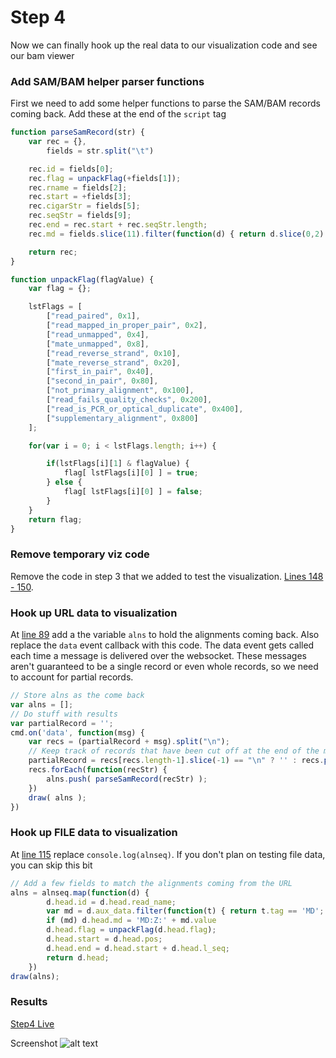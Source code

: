 # Step 4
Now we can finally hook up the real data to our visualization code and see our bam viewer

### Add SAM/BAM helper parser functions
First we need to add some helper functions to parse the SAM/BAM records coming back. Add these at the end of the ```script``` tag
```JavaScript
function parseSamRecord(str) {
    var rec = {},
        fields = str.split("\t")

    rec.id = fields[0];
    rec.flag = unpackFlag(+fields[1]);
    rec.rname = fields[2];
    rec.start = +fields[3];
    rec.cigarStr = fields[5];
    rec.seqStr = fields[9];
    rec.end = rec.start + rec.seqStr.length;
    rec.md = fields.slice(11).filter(function(d) { return d.slice(0,2) == 'MD' })[0];

    return rec;
}

function unpackFlag(flagValue) {
    var flag = {};

    lstFlags = [
        ["read_paired", 0x1],
        ["read_mapped_in_proper_pair", 0x2],
        ["read_unmapped", 0x4],
        ["mate_unmapped", 0x8],
        ["read_reverse_strand", 0x10],
        ["mate_reverse_strand", 0x20],
        ["first_in_pair", 0x40],
        ["second_in_pair", 0x80],
        ["not_primary_alignment", 0x100],
        ["read_fails_quality_checks", 0x200],
        ["read_is_PCR_or_optical_duplicate", 0x400],
        ["supplementary_alignment", 0x800]
    ];

    for(var i = 0; i < lstFlags.length; i++) {

        if(lstFlags[i][1] & flagValue) {
            flag[ lstFlags[i][0] ] = true;
        } else {
            flag[ lstFlags[i][0] ] = false;
        }
    }
    return flag;
}
```

### Remove temporary viz code
Remove the code in step 3 that we added to test the visualization. [Lines 148 - 150](https://github.com/iobio/example-bamViewer/blob/master/step3/app.step3.html#L148).

### Hook up URL data to visualization
At [line 89](https://github.com/iobio/example-bamViewer/blob/master/step3/app.step3.html#L85) add a the variable ```alns``` to hold the alignments coming back. Also replace the ```data``` event callback with this code. The data event gets called each time a message is delivered over the websocket. These messages aren't guaranteed to be a single record or even whole records, so we need to account for partial records.
```JavaScript
// Store alns as the come back
var alns = [];
// Do stuff with results
var partialRecord = '';
cmd.on('data', function(msg) {
    var recs = (partialRecord + msg).split("\n");
    // Keep track of records that have been cut off at the end of the message
    partialRecord = recs[recs.length-1].slice(-1) == "\n" ? '' : recs.pop()
	recs.forEach(function(recStr) {
        alns.push( parseSamRecord(recStr) );
	})
	draw( alns );
})
```

### Hook up FILE data to visualization
At [line 115](https://github.com/iobio/example-bamViewer/blob/master/step3/app.step3.html#L115) replace ```console.log(alnseq)```.   If you don't plan on testing file data, you can skip this bit
```JavaScript
// Add a few fields to match the alignments coming from the URL
alns = alnseq.map(function(d) {
		d.head.id = d.head.read_name;
		var md = d.aux_data.filter(function(t) { return t.tag == 'MD'; })[0];
		if (md) d.head.md = 'MD:Z:' + md.value
		d.head.flag = unpackFlag(d.head.flag);
		d.head.start = d.head.pos;
		d.head.end = d.head.start + d.head.l_seq;
		return d.head;
	})
draw(alns);
```

### Results
[Step4 Live](http://iobio.github.io/example-bamViewer/step4/app.step4.html)

Screenshot
![alt text](https://raw.githubusercontent.com/iobio/example-bamViewer/master/assets/img/step4.png)
